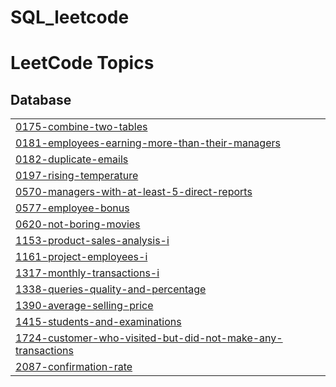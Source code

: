 # SQL_leetcode
<!---LeetCode Topics Start-->
# LeetCode Topics
## Database
|  |
| ------- |
| [0175-combine-two-tables](https://github.com/biltoad/SQL_leetcode/tree/master/0175-combine-two-tables) |
| [0181-employees-earning-more-than-their-managers](https://github.com/biltoad/SQL_leetcode/tree/master/0181-employees-earning-more-than-their-managers) |
| [0182-duplicate-emails](https://github.com/biltoad/SQL_leetcode/tree/master/0182-duplicate-emails) |
| [0197-rising-temperature](https://github.com/biltoad/SQL_leetcode/tree/master/0197-rising-temperature) |
| [0570-managers-with-at-least-5-direct-reports](https://github.com/biltoad/SQL_leetcode/tree/master/0570-managers-with-at-least-5-direct-reports) |
| [0577-employee-bonus](https://github.com/biltoad/SQL_leetcode/tree/master/0577-employee-bonus) |
| [0620-not-boring-movies](https://github.com/biltoad/SQL_leetcode/tree/master/0620-not-boring-movies) |
| [1153-product-sales-analysis-i](https://github.com/biltoad/SQL_leetcode/tree/master/1153-product-sales-analysis-i) |
| [1161-project-employees-i](https://github.com/biltoad/SQL_leetcode/tree/master/1161-project-employees-i) |
| [1317-monthly-transactions-i](https://github.com/biltoad/SQL_leetcode/tree/master/1317-monthly-transactions-i) |
| [1338-queries-quality-and-percentage](https://github.com/biltoad/SQL_leetcode/tree/master/1338-queries-quality-and-percentage) |
| [1390-average-selling-price](https://github.com/biltoad/SQL_leetcode/tree/master/1390-average-selling-price) |
| [1415-students-and-examinations](https://github.com/biltoad/SQL_leetcode/tree/master/1415-students-and-examinations) |
| [1724-customer-who-visited-but-did-not-make-any-transactions](https://github.com/biltoad/SQL_leetcode/tree/master/1724-customer-who-visited-but-did-not-make-any-transactions) |
| [2087-confirmation-rate](https://github.com/biltoad/SQL_leetcode/tree/master/2087-confirmation-rate) |
<!---LeetCode Topics End-->